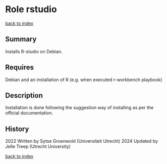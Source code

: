 # Role rstudio
[back to index](../index.md#Roles)

## Summary
Installs R-studio on Debian. 

## Requires
Debian and an installation of R (e.g. when executed r-workbench playbook)

## Description
Installation is done following the suggestion way of installing as per the official documentation.

## History
2022 Written by Sytse Groenwold (Universiteit Utrecht)
2024 Updated by Jelle Treep (Utrecht University)

[back to index](../index.md#Roles)
